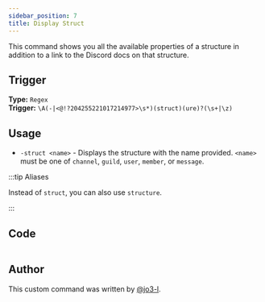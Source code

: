 ```yaml
---
sidebar_position: 7
title: Display Struct
---
```


This command shows you all the available properties of a structure in addition to a link to the Discord docs on that structure.

## Trigger

**Type:** `Regex`<br />
**Trigger:** `\A(-|<@!?204255221017214977>\s*)(struct)(ure)?(\s+|\z)`

## Usage

- `-struct <name>` - Displays the structure with the name provided. `<name>` must be one of `channel`, `guild`, `user`, `member`, or `message`.

:::tip Aliases

Instead of `struct`, you can also use `structure`.

:::

## Code

```go file=../../../src/utilities/struct.go.tmpl

```

## Author

This custom command was written by [@jo3-l](https://github.com/jo3-l).
